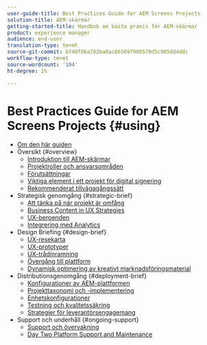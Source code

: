 ```yaml
---
user-guide-title: Best Practices Guide for AEM Screens Projects
solution-title: AEM-skärmar
getting-started-title: Handbok om bästa praxis för AEM-skärmar
product: experience manager
audience: end-user
translation-type: tm+mt
source-git-commit: bf40f06a782ba0ac665697900570d5c905dd4ddc
workflow-type: tm+mt
source-wordcount: '104'
ht-degree: 1%

---
```



# Best Practices Guide for AEM Screens Projects {#using}

+ [Om den här guiden](about-guide.md)
+ Översikt {#overview}
   + [Introduktion till AEM-skärmar](introduction.md)
   + [Projektroller och ansvarsområden](roles-responsibilities.md)
   + [Förutsättningar](pre-requisites.md)
   + [Viktiga element i ett projekt för digital signering](getting-started-digital-signage.md)
   + [Rekommenderat tillvägagångssätt](recommended-approach.md)
+ Strategisk genomgång {#strategic-brief}
   + [Att tänka på när projekt är omfång](pre-sales-considerations.md)
   + [Business Content in UX Strategies](business-content-strategy.md)
   + [UX-beroenden](ux-dependencies.md)
   + [Integrering med Analytics](analytics.md)
+ Design Briefing {#design-brief}
   + [UX-resekarta](journey-map.md)
   + [UX-prototyper](prototypes.md)
   + [UX-trådinramning](wireframes.md)
   + [Övergång till plattform](transition-platform.md)
   + [Dynamisk optimering av kreativt marknadsföringsmaterial](dynamic-creative-optimizations.md)
+ Distributionsgenomgång {#deployment-brief}
   + [Konfigurationer av AEM-plattformen](aem-platform-configurations.md)
   + [Projekttaxonomi och -implementering](project-taxonomy-implementation.md)
   + [Enhetskonfigurationer](device-configurations.md)
   + [Testning och kvalitetssäkring](testing-quality-assurance.md)
   + [Strategier för leverantörsengagemang](vendor-engagement.md)
+ Support och underhåll {#ongoing-support}
   + [Support och övervakning](support-monitoring.md)
   + [Day Two Platform Support and Maintenance](day-two-support-maintenance.md)
